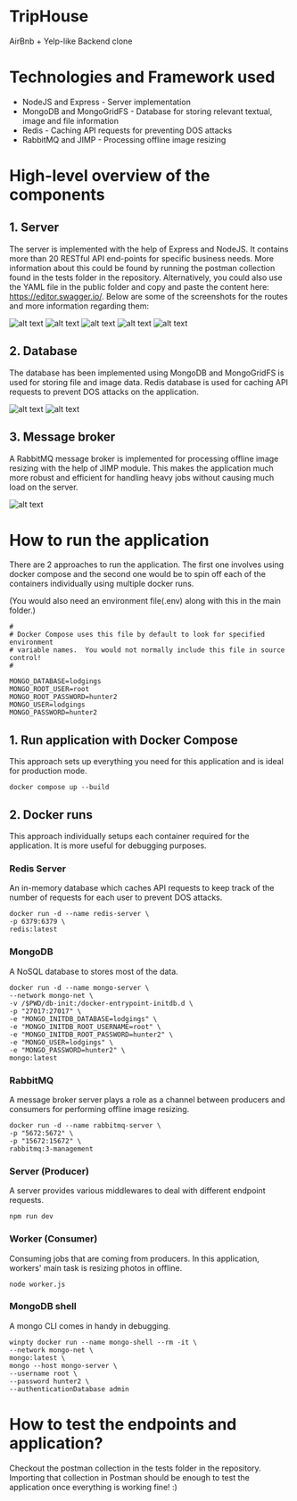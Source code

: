 # TripHouse

AirBnb + Yelp-like Backend clone

# Technologies and Framework used

- NodeJS and Express - Server implementation
- MongoDB and MongoGridFS - Database for storing relevant textual, image and file information
- Redis - Caching API requests for preventing DOS attacks
- RabbitMQ and JIMP - Processing offline image resizing

# High-level overview of the components

## 1. Server

The server is implemented with the help of Express and NodeJS. It contains more than 20 RESTful API end-points for specific business needs. More information about this could be found by running the postman collection found in the tests folder in the repository. Alternatively, you could also use the YAML file in the public folder and copy and paste the content here: https://editor.swagger.io/. Below are some of the screenshots for the routes and more information regarding them:

![alt text](/images/application/API_design_1.jpg)
![alt text](/images/application/API_design_2.jpg)
![alt text](/images/application/API_design_3.jpg)
![alt text](/images/application/individual_route_1.jpg)
![alt text](/images/application/individual_route_2.jpg)

## 2. Database

The database has been implemented using MongoDB and MongoGridFS is used for storing file and image data. Redis database is used for caching API requests to prevent DOS attacks on the application.

![alt text](/images/application/rabbitmq_2.jpg)
![alt text](/images/application/API_rate_limiting.jpg)

## 3. Message broker

A RabbitMQ message broker is implemented for processing offline image resizing with the help of JIMP module. This makes the application much more robust and efficient for handling heavy jobs without causing much load on the server.

![alt text](/images/application/rabbitmq_1.jpg)

# How to run the application

There are 2 approaches to run the application. The first one involves using docker compose and the second one would be to spin off each of the containers individually using multiple docker runs.

(You would also need an environment file(.env) along with this in the main folder.)

```
#
# Docker Compose uses this file by default to look for specified environment
# variable names.  You would not normally include this file in source control!
#

MONGO_DATABASE=lodgings
MONGO_ROOT_USER=root
MONGO_ROOT_PASSWORD=hunter2
MONGO_USER=lodgings
MONGO_PASSWORD=hunter2

```

## 1. Run application with Docker Compose

This approach sets up everything you need for this application and is ideal for production mode.

```
docker compose up --build
```

## 2. Docker runs

This approach individually setups each container required for the application. It is more useful for debugging purposes.

### Redis Server

An in-memory database which caches API requests to keep track of the number of requests for each user to prevent DOS attacks.

```
docker run -d --name redis-server \
-p 6379:6379 \
redis:latest
```

### MongoDB

A NoSQL database to stores most of the data.

```
docker run -d --name mongo-server \
--network mongo-net \
-v /$PWD/db-init:/docker-entrypoint-initdb.d \
-p "27017:27017" \
-e "MONGO_INITDB_DATABASE=lodgings" \
-e "MONGO_INITDB_ROOT_USERNAME=root" \
-e "MONGO_INITDB_ROOT_PASSWORD=hunter2" \
-e "MONGO_USER=lodgings" \
-e "MONGO_PASSWORD=hunter2" \
mongo:latest
```

### RabbitMQ

A message broker server plays a role as a channel between producers and consumers for performing offline image resizing.

```
docker run -d --name rabbitmq-server \
-p "5672:5672" \
-p "15672:15672" \
rabbitmq:3-management
```

### Server (Producer)

A server provides various middlewares to deal with different endpoint requests.

```
npm run dev
```

### Worker (Consumer)

Consuming jobs that are coming from producers. In this application, workers' main task is resizing photos in offline.

```
node worker.js
```

### MongoDB shell

A mongo CLI comes in handy in debugging.

```
winpty docker run --name mongo-shell --rm -it \
--network mongo-net \
mongo:latest \
mongo --host mongo-server \
--username root \
--password hunter2 \
--authenticationDatabase admin
```

# How to test the endpoints and application?

Checkout the postman collection in the tests folder in the repository. Importing that collection in Postman should be enough to test the application once everything is working fine! :)
